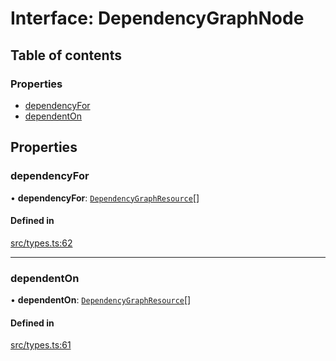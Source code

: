# Interface: DependencyGraphNode

## Table of contents

### Properties

- [dependencyFor](DependencyGraphNode.md#dependencyfor)
- [dependentOn](DependencyGraphNode.md#dependenton)

## Properties

### dependencyFor

• **dependencyFor**: [`DependencyGraphResource`](../overview.md#dependencygraphresource)[]

#### Defined in

[src/types.ts:62](https://github.com/GeorgeHulpoi/payload-dependencies-graph/blob/099b8df/src/types.ts#L62)

___

### dependentOn

• **dependentOn**: [`DependencyGraphResource`](../overview.md#dependencygraphresource)[]

#### Defined in

[src/types.ts:61](https://github.com/GeorgeHulpoi/payload-dependencies-graph/blob/099b8df/src/types.ts#L61)
